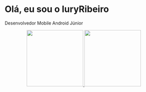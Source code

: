 # Olá, eu sou o IuryRibeiro
Desenvolvedor Mobile Android Júnior
<div align="center">
  <a href="https://github.com/IuryRibeiro1">
  <img height="180em" src="https://github-readme-stats.vercel.app/api?username=IuryRibeiro1&show_icons=true&theme=dracula&include_all_commits=true&count_private=true"/>
  <img height="180em" src="https://github-readme-stats.vercel.app/api/top-langs/?username=IuryRibeiro1&layout=compact&langs_count=7&theme=dracula"/>
</div>
